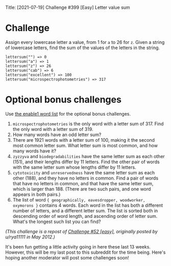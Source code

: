 Title: [2021-07-19] Challenge #399 [Easy] Letter value sum

# Challenge

Assign every lowercase letter a value, from 1 for `a` to 26 for `z`. Given a string of lowercase letters, find the sum of the values of the letters in the string.

    lettersum("") => 0
    lettersum("a") => 1
    lettersum("z") => 26
    lettersum("cab") => 6
    lettersum("excellent") => 100
    lettersum("microspectrophotometries") => 317

# Optional bonus challenges

Use [the enable1 word list](https://raw.githubusercontent.com/dolph/dictionary/master/enable1.txt) for the optional bonus challenges.

1. `microspectrophotometries` is the only word with a letter sum of 317. Find the only word with a letter sum of 319.
1. How many words have an odd letter sum?
1. There are 1921 words with a letter sum of 100, making it the second most common letter sum. What letter sum is most common, and how many words have it?
1. `zyzzyva` and `biodegradabilities` have the same letter sum as each other (151), and their lengths differ by 11 letters. Find the other pair of words with the same letter sum whose lengths differ by 11 letters.
1. `cytotoxicity` and `unreservedness` have the same letter sum as each other (188), and they have no letters in common. Find a pair of words that have no letters in common, and that have the same letter sum, which is larger than 188. (There are two such pairs, and one word appears in both pairs.)
1. The list of word `{ geographically, eavesdropper, woodworker, oxymorons }` contains 4 words. Each word in the list has both a different number of letters, and a different letter sum. The list is sorted both in descending order of word length, and ascending order of letter sum. What's the longest such list you can find?

*(This challenge is a repost of [Challenge #52 [easy]](https://www.reddit.com/r/dailyprogrammer/comments/tmnfq/5142012_challenge_52_easy/), originally posted by u/rya11111 in May 2012.)*

It's been fun getting a little activity going in here these last 13 weeks. However, this will be my last post to this subreddit for the time being. Here's hoping another moderator will post some challenges soon!